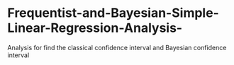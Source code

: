 # Frequentist-and-Bayesian-Simple-Linear-Regression-Analysis-
Analysis for find the classical confidence interval and Bayesian confidence interval
